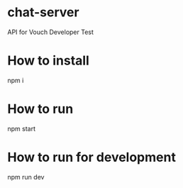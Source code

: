 # chat-server
API for Vouch Developer Test

# How to install
npm i

# How to run
npm start

# How to run for development
npm run dev
